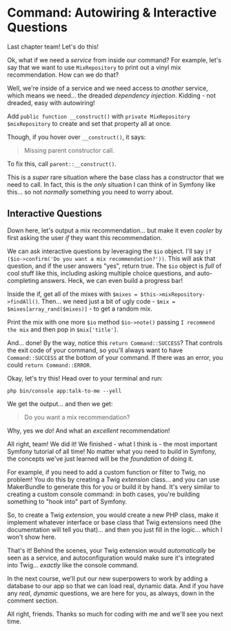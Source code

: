 # Command: Autowiring & Interactive Questions

Last chapter team! Let's do this!

Ok, what if we need a *service* from inside our command? For example, let's say
that we want to use `MixRepository` to print out a vinyl mix recommendation.
How can we do that?

Well, we're inside of a service and we need access to *another* service, which
means we need... the dreaded *dependency injection*. Kidding - not dreaded, easy
with autowiring!

Add `public function __construct()` with `private MixRepository $mixRepository`
to create and set that property all at once.

Though, if you hover over `__construct()`, it says:

> Missing parent constructor call.

To fix this, call `parent::__construct()`.

This is a *super* rare situation where the base class has a constructor that we
need to call. In fact, this is the *only* situation I can think of in Symfony
like this... so not *normally* something you need to worry about.

## Interactive Questions

Down here, let's output a mix recommendation... but make it even *cooler* by
first asking the user *if* they want this recommendation.

We can ask interactive questions by leveraging the `$io` object. I'll say
`if ($io->confirm('Do you want a mix recommendation?'))`. This will ask that
question, and if the user answers "yes", return true. The `$io` object is *full*
of cool stuff like this, including asking multiple choice questions, and
auto-completing answers. Heck, we can even build a progress bar!

Inside the if, get all of the mixes with
`$mixes = $this->mixRepository->findAll()`. Then... we need just a bit of ugly
code - `$mix = $mixes[array_rand($mixes)]` - to get a random mix.

Print the mix with one more `$io` method `$io->note()` passing
`I recommend the mix` and then pop in `$mix['title']`.

And... done! By the way, notice this `return Command::SUCCESS`? That controls
the exit code of your command, so you'll always want to have `Command::SUCCESS` at
the bottom of your command. If there was an error, you could `return Command::ERROR`.

Okay, let's try this! Head over to your terminal and run:

```terminal
php bin/console app:talk-to-me --yell
```

We get the output... and then we get:

> Do you want a mix recommendation?

Why, yes we *do*! And what an *excellent* recommendation!

All right, team! We did it! We finished - what I think is - the most important
Symfony tutorial of all time! No matter what you need to build in Symfony, the
concepts we've just learned will be the *foundation* of doing it.

For example, if you need to add a custom function or filter to Twig, no problem!
You do this by creating a Twig *extension* class... and you can use MakerBundle
to generate this for you or build it by hand. It's very similar to creating a
custom console command: in both cases, you're building something to "hook into"
part of Symfony.

So, to create a Twig *extension*, you would create a new PHP class, make it
implement whatever interface or base class that Twig extensions need (the
documentation will tell you that)... and then you just fill in the logic... which
I won't show here.

That's it! Behind the scenes, your Twig extension would *automatically* be seen as
a service, and autoconfiguration would make sure it's integrated into Twig...
*exactly* like the console command.

In the next course, we'll put our new superpowers to work by adding a database to
our app so that we can load real, dynamic data. And if you have any *real*,
*dynamic* questions, we are here for you, as always, down in the comment section.

All right, friends. Thanks so much for coding with me and we'll see you next time.
